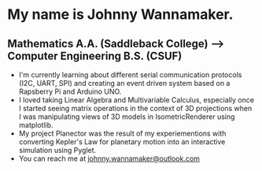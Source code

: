 # My name is Johnny Wannamaker.
## Mathematics A.A. (Saddleback College) --> Computer Engineering B.S. (CSUF)
- I'm currently learning about different serial communication protocols (I2C, UART, SPI) and creating an event driven system based on a Rapsberry Pi and Arduino UNO. 
- I loved taking Linear Algebra and Multivariable Calculus, especially once I started seeing matrix operations in the context of 3D projections when I was manipulating views of 3D models in IsometricRenderer using matplotlib.  
- My project Planector was the result of my experiementions with converting Kepler's Law for planetary motion into an interactive simulation using Pyglet.
- You can reach me at johnny.wannamaker@outlook.com

